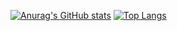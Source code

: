 [![Anurag's GitHub stats](https://github-readme-stats.nilo-dev.vercel.app//api?username=Nilo-dev)](https://github.com/anuraghazra/github-readme-stats)
[![Top Langs](https://github-readme-stats.nilo-dev.vercel.app/api/top-langs/?username=Nilo-dev)](https://github.com/anuraghazra/github-readme-stats)
<!--
vercel_app = https://github-readme-stats-rho-lyart-91.vercel.app
**Nilo-dev/Nilo-dev** is a ✨ _special_ ✨ repository because its `README.md` (this file) appears on your GitHub profile.

Here are some ideas to get you started:

- 🔭 I’m currently working on ...
- 🌱 I’m currently learning ...
- 👯 I’m looking to collaborate on ...
- 🤔 I’m looking for help with ...
- 💬 Ask me about ...
- 📫 How to reach me: ...
- 😄 Pronouns: ...
- ⚡ Fun fact: ...
-->
